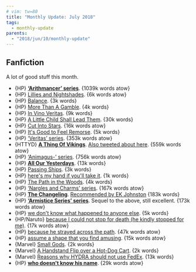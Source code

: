 ```yaml
---
# vim: tw=80
title: "Monthly Update: July 2018"
tags:
  - monthly-update
parents:
  - "2018/jun/10/monthly-update"
---
```


## Fanfiction

A lot of good stuff this month.

 - {HP} **[‘Arithmancer’ series](https://archiveofourown.org/series/993900)**. {1039k words atow}
 - {HP} [Lillies and Nightshades](https://archiveofourown.org/works/13688277). {6k words atow}
 - {HP} [Balance](https://archiveofourown.org/works/824021). {3k words}
 - {HP} [More Than A Gamble](https://archiveofourown.org/works/298847). {4k words}
 - {HP} [In Vino Veritas](https://archiveofourown.org/works/2764607). {9k words}
 - {HP} [A Little Child Shall Lead Them](https://archiveofourown.org/works/14021217). {30k words}
 - {HP} [Cut Into Stars](https://archiveofourown.org/works/13094664). {16k words atow}
 - {HP} [It's Good to Feel Remorse](https://archiveofourown.org/works/2004291). {5k words}
 - {HP} [‘Veritas’ series](https://archiveofourown.org/series/17088). {353k words atow}
 - {HTTYD} **[A Thing Of Vikings](https://archiveofourown.org/works/10408971)**. [Also tweeted about here](https://twitter.com/passcod/status/1007944367321968640). {559k words atow}
 - {HP} [‘Animagus-’ series](https://archiveofourown.org/series/977214). {756k words atow}
 - {HP} **[All Our Yesterdays](https://archiveofourown.org/works/13534089)**. {13k words}
 - {HP} [Passing Ships](https://archiveofourown.org/works/7677997). {3k words}
 - {HP} [here's my hand if you'll take it](https://archiveofourown.org/works/11130468). {1k words}
 - {HP} [The Path in the Woods](https://archiveofourown.org/works/9263768). {4k words}
 - {HP} [‘Nargles and Charms’ series](https://archiveofourown.org/series/29673). {167k words atow}
 - {HP} **[The Changeling](https://archiveofourown.org/works/189189)**. [Recommended by EK Johnston](https://twitter.com/passcod/status/1010857121427013633) {183k words}
 - {HP} **[‘Armistice Series’ series](https://archiveofourown.org/series/766017)**. Sequel to the above, still excellent. {173k words atow}
 - {HP} [we don't know what happened to anyone else](https://archiveofourown.org/works/9636572). {5k words}
 - {HP/Naruto} [because I could not stop for death (he kindly stopped for me)](https://archiveofourown.org/works/12922311). {17k words atow}
 - {HP} [because he strayed across the path](https://archiveofourown.org/works/8517286). {47k words atow}
 - {HP} [assume a shape that you find amusing](https://archiveofourown.org/works/9528002). {15k words atow}
 - {Marvel} [Small Gods](https://archiveofourown.org/works/4976248). {2k words}
 - {Marvel} [A Handstand Flip over a Hot-Dog Cart](https://archiveofourown.org/works/6641941). {2k words}
 - {Marvel} [Reasons why HYDRA should not use FedEx](https://archiveofourown.org/works/7227076). {13k words}
 - {HP} **[who doesn't know his name](https://archiveofourown.org/works/15107627)**. {29k words atow}

